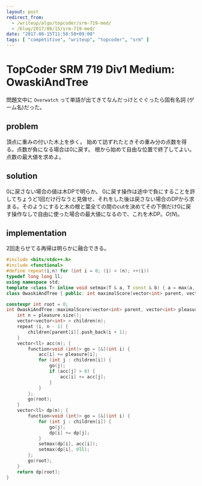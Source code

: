 ```yaml
---
layout: post
redirect_from:
  - /writeup/algo/topcoder/srm-719-med/
  - /blog/2017/08/15/srm-719-med/
date: "2017-08-15T11:50:50+09:00"
tags: [ "competitive", "writeup", "topcoder", "srm" ]
---
```


# TopCoder SRM 719 Div1 Medium: OwaskiAndTree

問題文中に `Overwatch` って単語が出てきてなんだっけとぐぐったら固有名詞 (ゲーム名)だった。

## problem

頂点に重みの付いた木上を歩く。
始めて訪ずれたときその重み分の点数を得る。点数が負になる場合は$0$に戻す。
根から始めて自由な位置で終了してよい。
点数の最大値を求めよ。

## solution

$0$に戻さない場合の値は木DPで明らか。
$0$に戻す操作は途中で負にすることを許してちょうど$1$回だけ行なうと見做せ、それをした後は戻さない場合のDPから求まる。そのようにすると木の根と葉全ての間のcutを決めてその下側だけ$0$に戻す操作なしで自由に使った場合の最大値になるので、これを木DP。$O(N)$。

## implementation

$2$回走らせてる再帰は明らかに融合できる。

``` c++
#include <bits/stdc++.h>
#include <functional>
#define repeat(i,n) for (int i = 0; (i) < (n); ++(i))
typedef long long ll;
using namespace std;
template <class T> inline void setmax(T & a, T const & b) { a = max(a, b); }
class OwaskiAndTree { public: int maximalScore(vector<int> parent, vector<int> pleasure); };

constexpr int root = 0;
int OwaskiAndTree::maximalScore(vector<int> parent, vector<int> pleasure) {
    int n = pleasure.size();
    vector<vector<int> > children(n);
    repeat (i, n - 1) {
        children[parent[i]].push_back(i + 1);
    }
    vector<ll> acc(n); {
        function<void (int)> go = [&](int i) {
            acc[i] += pleasure[i];
            for (int j : children[i]) {
                go(j);
                if (acc[j] > 0) {
                    acc[i] += acc[j];
                }
            }
        };
        go(root);
    }
    vector<ll> dp(n); {
        function<void (int)> go = [&](int i) {
            for (int j : children[i]) {
                go(j);
                dp[i] += dp[j];
            }
            setmax(dp[i], acc[i]);
            setmax(dp[i], 0ll);
        };
        go(root);
    }
    return dp[root];
}
```
